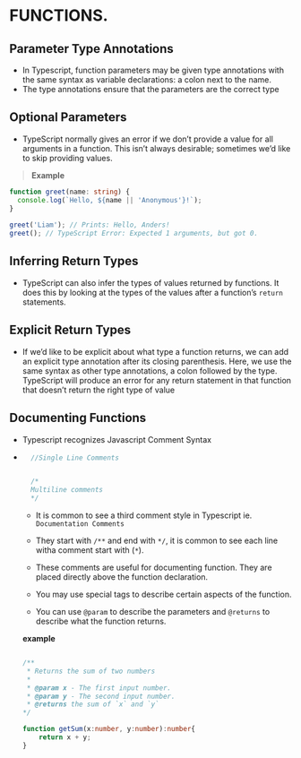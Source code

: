 
# FUNCTIONS.

## Parameter Type Annotations

- In Typescript, function parameters may be given type annotations with the same syntax as variable declarations: a colon next to the name.
- The type annotations ensure that the parameters are the correct type

## Optional Parameters

- TypeScript normally gives an error if we don’t provide a value for all arguments in a function. This isn’t always desirable; sometimes we’d like to skip providing values.

> __Example__

```TypeScript
function greet(name: string) {
  console.log(`Hello, ${name || 'Anonymous'}!`);
}
 
greet('Liam'); // Prints: Hello, Anders!
greet(); // TypeScript Error: Expected 1 arguments, but got 0.
```

## Inferring Return Types

- TypeScript can also infer the types of values returned by functions. It does this by looking at the types of the values after a function’s ```return``` statements.

## Explicit Return Types

- If we’d like to be explicit about what type a function returns, we can add an explicit type annotation after its closing parenthesis. Here, we use the same syntax as other type annotations, a colon followed by the type. TypeScript will produce an error for any return statement in that function that doesn’t return the right type of value


## Documenting Functions
- Typescript recognizes Javascript Comment Syntax

- ```JavaScript
    //Single Line Comments


    /*
    Multiline comments
    */
    ```

    - It is common to see a third comment style in Typescript ie. ``Documentation Comments``

    - They start with ``/**`` and end with ``*/``, it is common to see each line witha comment start with (``*``).

    - These comments are useful for documenting function. They are placed directly above the function declaration.

    - You may use special tags to describe certain aspects of the function.

    - You can use ```@param``` to describe the parameters and ```@returns``` to describe what the function returns.

    __example__

    ```TypeScript
    
    /**
     * Returns the sum of two numbers
     *
     * @param x - The first input number.
     * @param y - The second input number.
     * @returns the sum of `x` and `y`
    */

    function getSum(x:number, y:number):number{
        return x + y;
    }
    ```

    